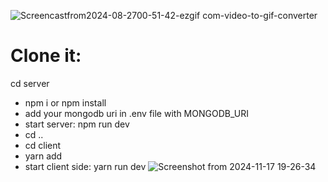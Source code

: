 ![Screencastfrom2024-08-2700-51-42-ezgif com-video-to-gif-converter](https://github.com/user-attachments/assets/60869700-0914-4cb8-a6f6-5a06b6eb7d08)


#  Clone it:
cd server
* npm i or npm install
* add your mongodb uri in .env file with MONGODB_URI
* start server: npm run dev
* cd ..
* cd client
* yarn add
* start client side: yarn run dev
![Screenshot from 2024-11-17 19-26-34](https://github.com/user-attachments/assets/6b344e87-6d0a-4e56-8dc3-27a3d0b5beed)
